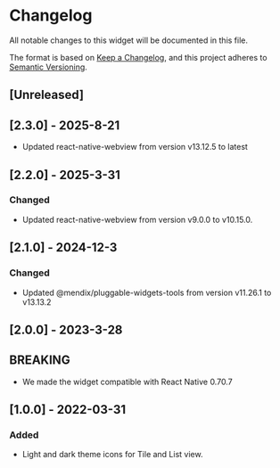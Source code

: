 # Changelog

All notable changes to this widget will be documented in this file.

The format is based on [Keep a Changelog](https://keepachangelog.com/en/1.0.0/), and this project adheres to [Semantic Versioning](https://semver.org/spec/v2.0.0.html).

## [Unreleased]

## [2.3.0] - 2025-8-21

-   Updated react-native-webview from version v13.12.5 to latest

## [2.2.0] - 2025-3-31

### Changed

-   Updated react-native-webview from version v9.0.0 to v10.15.0.

## [2.1.0] - 2024-12-3

### Changed

-   Updated @mendix/pluggable-widgets-tools from version v11.26.1 to v13.13.2

## [2.0.0] - 2023-3-28

## BREAKING

-   We made the widget compatible with React Native 0.70.7

## [1.0.0] - 2022-03-31

### Added

-   Light and dark theme icons for Tile and List view.
